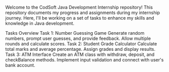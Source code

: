 Welcome to the CodSoft Java Development Internship repository! This repository documents my progress and assignments during my internship journey. Here, I'll be working on a set of tasks to enhance my skills and knowledge in Java development.

Tasks Overview
Task 1: Number Guessing Game
Generate random numbers, prompt user guesses, and provide feedback.
Allow multiple rounds and calculate scores.
Task 2: Student Grade Calculator
Calculate total marks and average percentage.
Assign grades and display results.
Task 3: ATM Interface
Create an ATM class with withdraw, deposit, and checkBalance methods.
Implement input validation and connect with user's bank account.
